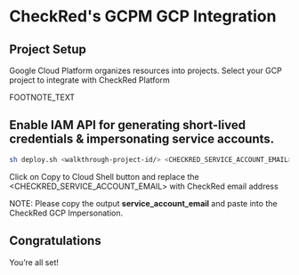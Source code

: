 # CheckRed's GCPM GCP Integration

## Project Setup

Google Cloud Platform organizes resources into projects.
Select your GCP project to integrate with CheckRed Platform
<walkthrough-project-setup></walkthrough-project-setup>

<walkthrough-footnote>FOOTNOTE_TEXT</walkthrough-footnote>

## Enable IAM API for generating short-lived credentials & impersonating service accounts. 
```bash
sh deploy.sh <walkthrough-project-id/> <CHECKRED_SERVICE_ACCOUNT_EMAIL>
```
Click on Copy to Cloud Shell button and replace the <CHECKRED_SERVICE_ACCOUNT_EMAIL> with CheckRed email address 

NOTE: Please copy the output **service_account_email** and paste into the CheckRed GCP Impersonation. 

## Congratulations

<walkthrough-conclusion-trophy></walkthrough-conclusion-trophy>

You’re all set!
